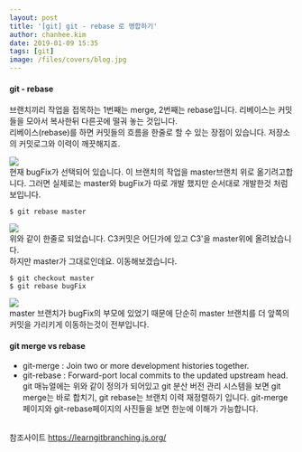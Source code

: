 ```yaml
---
layout: post
title: '[git] git - rebase 로 병합하기'
author: chanhee.kim
date: 2019-01-09 15:35
tags: [git]
image: /files/covers/blog.jpg
---
```


#### git - rebase
브랜치끼리 작업을 접목하는 1번째는 merge, 2번째는 rebase입니다. 리베이스는 커밋들을 모아서 복사한뒤 다른곳에 떨궈 놓는 것입니다.<br>
리베이스(rebase)를 하면 커밋들의 흐름을 한줄로 할 수 있는 장점이 있습니다. 저장소의 커밋로그와 이력이 깨끗해지죠.

<img src="{{ site.baseurl }}/assets/images/git/rebase1.JPG"><br>
현재 bugFix가 선택되어 있습니다. 이 브랜치의 작업을 master브랜치 위로 옮기려고합니다. 그러면 실제로는 master와 bugFix가 따로 개발 했지만 순서대로 개발한것 처럼 보입니다.

```linux
$ git rebase master
```

<img src="{{ site.baseurl }}/assets/images/git/rebase2.JPG"><br>
위와 같이 한줄로 되었습니다. C3커밋은 어딘가에 있고 C3'을 master위에 올려놨습니다.<br>
하지만 master가 그대로인데요. 이동해보겠습니다.

``` linux
$ git checkout master
$ git rebase bugFix
```

<img src="{{ site.baseurl }}/assets/images/git/rebase3.JPG"><br>
master 브랜치가 bugFix의 부모에 있었기 때문에 단순히 master 브랜치를 더 앞쪽의 커밋을 가리키게 이동하는것이 전부입니다.

#### git merge vs rebase
- git-merge : Join two or more development histories together.
- git-rebase : Forward-port local commits to the updated upstream head.
git 매뉴얼에는 위와 같이 정의가 되어있고 git 분산 버전 관리 시스템을 보면 git merge는 바로 합치기, git rebase는 브랜치 이력 재정렬하기 입니다. git-merge 페이지와 git-rebase페이지의 사진들을 보면 한눈에 이해가 가능합니다.

<br>
참조사이트
<a href="https://learngitbranching.js.org/">https://learngitbranching.js.org/</a>
